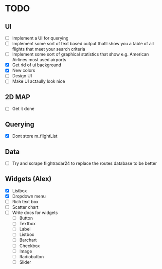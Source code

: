 # TODO

## UI

- [ ] Implement a UI for querying
- [ ] Implement some sort of text based output thatll show you a table of all flights that meet your search criteria
- [ ] Implement some sort of graphical statistics that show e.g. American Airlines most used airports
- [X] Get rid of ui background
- [X] New colors
- [ ] Design UI
- [ ] Make UI actaully look nice

## 2D MAP

- [ ] Get it done

## Querying

- [x] Dont store m_flightList

## Data

- [ ] Try and scrape flightradar24 to replace the routes database to be better

## Widgets (Alex)

- [X] Listbox
- [X] Dropdown menu
- [ ] Rich text box
- [ ] Scatter chart
- [ ] Write docs for widgets
    - [ ] Button
    - [ ] Textbox
    - [ ] Label
    - [ ] Listbox
    - [ ] Barchart
    - [ ] Checkbox
    - [ ] Image
    - [ ] Radiobutton
    - [ ] Slider
